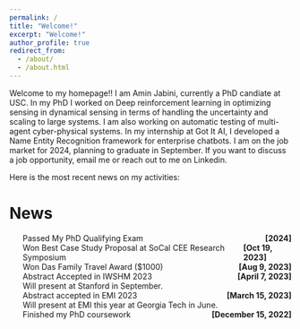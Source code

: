 ```yaml
---
permalink: /
title: "Welcome!"
excerpt: "Welcome!"
author_profile: true
redirect_from: 
  - /about/
  - /about.html
---
```


Welcome to my homepage!! I am Amin Jabini, currently a PhD candiate at USC. In my PhD I worked on Deep reinforcement learning in optimizing sensing in dynamical sensing in terms of handling the uncertainty and scaling to large systems. I am also working on automatic testing of multi-agent cyber-physical systems. In my internship at Got It AI, I developed a Name Entity Recognition framework for enterprise chatbots. I am on the job market for 2024, planning to graduate in September. If you want to discuss a job opportunity, email me or reach out to me on Linkedin.   

 Here is the most recent news on my activities: 

News
====
<div class="flexcontainer">
    <ul style="list-style-type: circle;">
    <li style="display: flex; justify-content: space-between;">
        <span>Passed My PhD Qualifying Exam</span>
        <span><strong>[2024]</strong></span>
      </li>
    <li style="display: flex; justify-content: space-between;">
        <span>Won Best Case Study Proposal at SoCal CEE Research Symposium</span>
        <span><strong>[Oct 19, 2023]</strong></span>
      </li>
    <li style="display: flex; justify-content: space-between;">
        <span>Won Das Family Travel Award ($1000)</span>
        <span><strong>[Aug 9, 2023]</strong></span>
      </li>
      <li style="display: flex; justify-content: space-between;">
        <span>Abstract Accepted in IWSHM 2023 <br>Will present at Stanford in September.</span>
        <span><strong>[April 7, 2023]</strong></span>
      </li>
      <li style="display: flex; justify-content: space-between;">
        <span>Abstract accepted in EMI 2023<br> Will present at EMI this year at Georgia Tech in June.</span>
        <span><strong>[March 15, 2023]</strong></span>
      </li>
      <li style="display: flex; justify-content: space-between;">
        <span>Finished my PhD coursework</span>
        <span><strong>[December 15, 2022]</strong></span>
      </li>
    </ul>
</div>

<!-- * **[April 7, 2023]** &emsp; Abstract accepted at IWSHM 2023. 
      Will present at Stanford in September.
* **[March 15, 2023]** &emsp; Abstract accepted in EMI 2023. 
      Will present at EMI this year at Georgia Tech in June.
* **[March 15, 2023]** &emsp; Participated in EMI student paper competition.
* **[December 15, 2022]** &emsp; Finished my PhD coursework. -->


